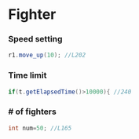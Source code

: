 # Fighter

### Speed setting
```java
r1.move_up(10); //L202
```

### Time limit
```java
if(t.getElapsedTime()>10000){ //240
```
### # of fighters
```java
int num=50; //L165
```
